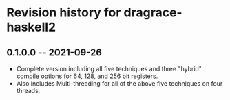 # Revision history for dragrace-haskell2

## 0.1.0.0 -- 2021-09-26

* Complete version including all five techniques and three "hybrid" compile options for 64, 128, and 256 bit registers.
* Also includes Multi-threading for all of the above five techniques on four threads.
